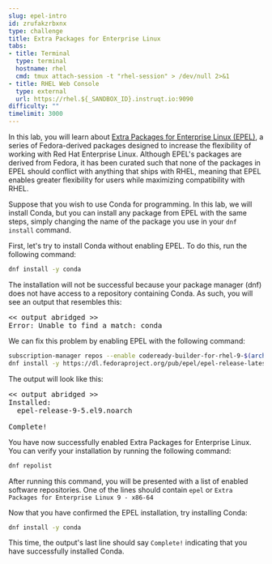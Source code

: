```yaml
---
slug: epel-intro
id: zrufakzrbxnx
type: challenge
title: Extra Packages for Enterprise Linux
tabs:
- title: Terminal
  type: terminal
  hostname: rhel
  cmd: tmux attach-session -t "rhel-session" > /dev/null 2>&1
- title: RHEL Web Console
  type: external
  url: https://rhel.${_SANDBOX_ID}.instruqt.io:9090
difficulty: ""
timelimit: 3000
---
```

In this lab, you will learn about [Extra Packages for Enterprise Linux (EPEL)](https://docs.fedoraproject.org/en-US/epel/), a series of Fedora-derived packages designed to increase the flexibility of working with Red Hat Enterprise Linux. Although EPEL's packages are derived from Fedora, it has been curated such that none of the packages in EPEL should conflict with anything that ships with RHEL, meaning that EPEL enables greater flexibility for users while maximizing compatibility with RHEL.

Suppose that you wish to use Conda for programming. In this lab, we will install Conda, but you can install any package from EPEL with the same steps, simply changing the name of the package you use in your `dnf install` command.

First, let's try to install Conda without enabling EPEL. To do this, run the following command:
```bash
dnf install -y conda
```
The installation will not be successful because your package manager (dnf) does not have access to a repository containing Conda. As such, you will see an output that resembles this:
<pre class="file">
<< output abridged >>
Error: Unable to find a match: conda
</pre>

We can fix this problem by enabling EPEL with the following command:
```bash
subscription-manager repos --enable codeready-builder-for-rhel-9-$(arch)-rpms
dnf install -y https://dl.fedoraproject.org/pub/epel/epel-release-latest-9.noarch.rpm
```
The output will look like this:
<pre class="file">
<< output abridged >>
Installed:
  epel-release-9-5.el9.noarch

Complete!
</pre>

You have now successfully enabled Extra Packages for Enterprise Linux. You can verify your installation by running the following command:
```bash
dnf repolist
```
After running this command, you will be presented with a list of enabled software repositories. One of the lines should contain `epel` or `Extra Packages for Enterprise Linux 9 - x86-64`

Now that you have confirmed the EPEL installation, try installing Conda:
```bash
dnf install -y conda
```
This time, the output's last line should say `Complete!` indicating that you have successfully installed Conda.